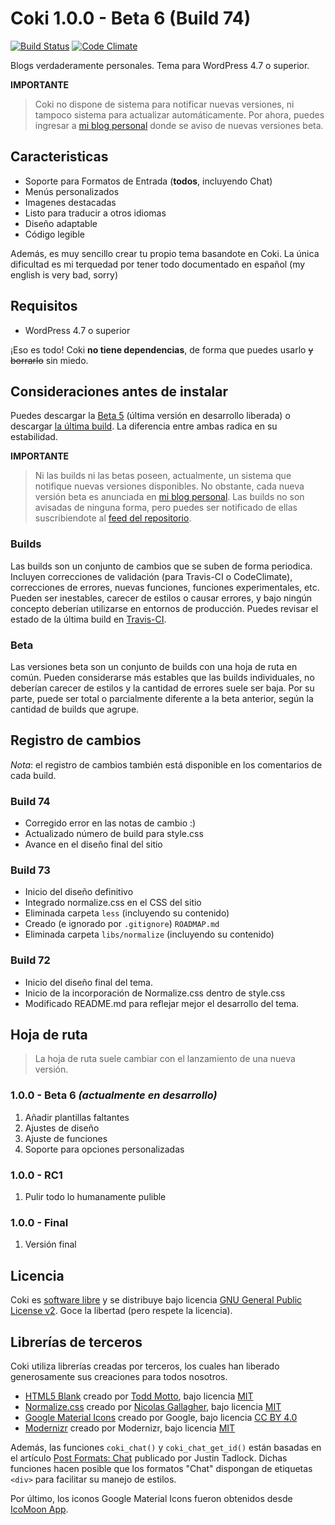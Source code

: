 # Coki 1.0.0 - Beta 6 (Build 74)
[![Build Status](https://travis-ci.org/ejner/Coki.svg?branch=master)](https://travis-ci.org/ejner/Coki) [![Code Climate](https://lima.codeclimate.com/github/ejner/Coki/badges/gpa.svg)](https://lima.codeclimate.com/github/ejner/Coki)

Blogs verdaderamente personales. Tema para WordPress 4.7 o superior.

**IMPORTANTE**
>Coki no dispone de sistema para notificar nuevas versiones, ni tampoco sistema para actualizar automáticamente. Por ahora, puedes ingresar a [mi blog personal](http://ejner.galaz.me/tag/coki) donde se aviso de nuevas versiones beta. 

## Caracteristicas
+ Soporte para Formatos de Entrada (**todos**, incluyendo Chat)
+ Menús personalizados
+ Imagenes destacadas
+ Listo para traducir a otros idiomas
+ Diseño adaptable
+ Código legible

Además, es muy sencillo crear tu propio tema basandote en Coki. La única dificultad es mi terquedad por tener todo documentado en español (my english is very bad, sorry)

## Requisitos
+ WordPress 4.7 o superior

¡Eso es todo! Coki **no tiene dependencias**, de forma que puedes usarlo ~~y borrarlo~~ sin miedo.

## Consideraciones antes de instalar
Puedes descargar la [Beta 5](https://github.com/ejner/Coki/releases/tag/1.0.0-beta-5) (última versión en desarrollo liberada) o descargar [la última build](https://github.com/ejner/Coki/archive/master.zip).
La diferencia entre ambas radica en su estabilidad.

**IMPORTANTE**
>Ni las builds ni las betas poseen, actualmente, un sistema que notifique nuevas versiones disponibles. No obstante, cada nueva versión beta es anunciada en [mi blog personal](http://ejner.galaz.me/tag/coki). Las builds no son avisadas de ninguna forma, pero puedes ser notificado de ellas suscribiendote al [feed del repositorio](https://github.com/ejner/Coki/commits/master.atom).

### Builds
Las builds son un conjunto de cambios que se suben de forma periodica. Incluyen correcciones de validación (para Travis-CI o CodeClimate), correcciones de errores, nuevas funciones, funciones experimentales, etc. Pueden ser inestables, carecer de estilos o causar errores, y bajo ningún concepto deberían utilizarse en entornos de producción. Puedes revisar el estado de la última build en [Travis-CI](https://travis-ci.org/ejner/Coki).

### Beta
Las versiones beta son un conjunto de builds con una hoja de ruta en común. Pueden considerarse más estables que las builds individuales, no deberían carecer de estilos y la cantidad de errores suele ser baja. Por su parte, puede ser total o parcialmente diferente a la beta anterior, según la cantidad de builds que agrupe.

## Registro de cambios
*Nota*: el registro de cambios también está disponible en los comentarios de cada build.

### Build 74
- Corregido error en las notas de cambio :)
- Actualizado número de build para style.css
- Avance en el diseño final del sitio

### Build 73
- Inicio del diseño definitivo
- Integrado normalize.css en el CSS del sitio
- Eliminada carpeta `less` (incluyendo su contenido)
- Creado (e ignorado por `.gitignore`) `ROADMAP.md`
- Eliminada carpeta `libs/normalize` (incluyendo su contenido)

### Build 72
- Inicio del diseño final del tema.
- Inicio de la incorporación de Normalize.css dentro de style.css
- Modificado README.md para reflejar mejor el desarrollo del tema.

## Hoja de ruta
>La hoja de ruta suele cambiar con el lanzamiento de una nueva versión.

### 1.0.0 - Beta 6 *(actualmente en desarrollo)*
1. Añadir plantillas faltantes
2. Ajustes de diseño
3. Ajuste de funciones
4. Soporte para opciones personalizadas

### 1.0.0 - RC1
1. Pulir todo lo humanamente pulible

### 1.0.0 - Final
1. Versión final

## Licencia
Coki es [software libre](https://www.gnu.org/philosophy/free-sw.es.html) y se distribuye bajo licencia [GNU General Public License v2](https://www.gnu.org/licenses/old-licenses/gpl-2.0.html). Goce la libertad (pero respete la licencia).

## Librerías de terceros
Coki utiliza librerías creadas por terceros, los cuales han liberado generosamente sus creaciones para todos nosotros.

+ [HTML5 Blank](http://html5blank.com/) creado por [Todd Motto](https://toddmotto.com/), bajo licencia [MIT](https://github.com/toddmotto/html5blank/blob/master/LICENSE.md)
+ [Normalize.css](https://necolas.github.io/normalize.css/) creado por [Nicolas Gallagher](http://nicolasgallagher.com/), bajo licencia [MIT](https://github.com/necolas/normalize.css/blob/master/LICENSE.md)
+ [Google Material Icons](https://design.google.com/) creado por Google, bajo licencia [CC BY 4.0](https://creativecommons.org/licenses/by/4.0/)
+ [Modernizr](https://modernizr.com) creado por Modernizr, bajo licencia [MIT](https://github.com/Modernizr/Modernizr/blob/master/LICENSE)

Además, las funciones `coki_chat()` y `coki_chat_get_id()` están basadas en el artículo [Post Formats: Chat](http://justintadlock.com/archives/2012/08/21/post-formats-chat) publicado por Justin Tadlock. Dichas funciones hacen posible que los formatos "Chat" dispongan de etiquetas `<div>` para facilitar su manejo de estilos.

Por último, los iconos Google Material Icons fueron obtenidos desde [IcoMoon App](https://icomoon.io/app).